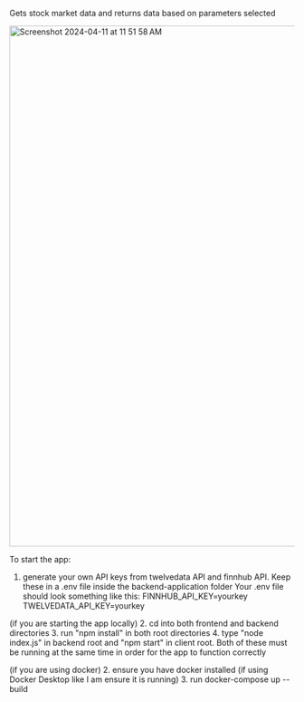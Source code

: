 Gets stock market data and returns data based on parameters selected

<img width="920" alt="Screenshot 2024-04-11 at 11 51 58 AM" src="https://github.com/sdornel/retrieve-stock-market-data/assets/59425977/22d85895-6006-4778-a39e-96f3006675ab">

To start the app:
1. generate your own API keys from twelvedata API and finnhub API. Keep these in a .env file inside the backend-application folder
Your .env file should look something like this:
FINNHUB_API_KEY=yourkey
TWELVEDATA_API_KEY=yourkey

(if you are starting the app locally)
2. cd into both frontend and backend directories
3. run "npm install" in both root directories
4. type "node index.js" in backend root and "npm start" in client root. Both of these must be running at the same time in order for the app to function correctly

(if you are using docker)
2. ensure you have docker installed (if using Docker Desktop like I am ensure it is running)
3. run docker-compose up --build
